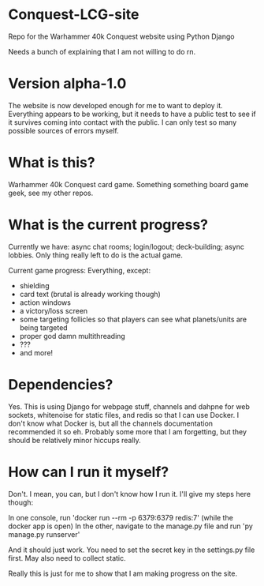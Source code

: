# Conquest-LCG-site
Repo for the Warhammer 40k Conquest website using Python Django

Needs a bunch of explaining that I am not willing to do rn.

# Version alpha-1.0

The website is now developed enough for me to want to deploy it.
Everything appears to be working, but it needs to have a public test
to see if it survives coming into contact with the public. I can only
test so many possible sources of errors myself.

# What is this?

Warhammer 40k Conquest card game. Something something board game geek, see my other repos.

# What is the current progress?

Currently we have: async chat rooms; login/logout; deck-building; async lobbies. Only thing really left to do is the actual game.

Current game progress: Everything, except:

- shielding
- card text (brutal is already working though)
- action windows
- a victory/loss screen
- some targeting follicles so that players can see what planets/units are being targeted
- proper god damn multithreading
- ???
- and more!

# Dependencies?

Yes. This is using Django for webpage stuff, channels and dahpne for web sockets, whitenoise for static files, and redis so that I can use Docker. I don't know what Docker is, but all the channels documentation recommended it so eh.
Probably some more that I am forgetting, but they should be relatively minor hiccups really.

# How can I run it myself?

Don't. I mean, you can, but I don't know how I run it. I'll give my steps here though:

In one console, run 'docker run --rm -p 6379:6379 redis:7' (while the docker app is open)
In the other, navigate to the manage.py file and run 'py manage.py runserver'

And it should just work. You need to set the secret key in the settings.py file first. May also need to collect static.

Really this is just for me to show that I am making progress on the site.

